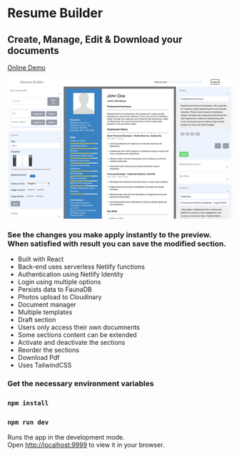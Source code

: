 # Resume Builder

## Create, Manage, Edit & Download your documents

[Online Demo](https://resume-builder-preview.netlify.app/)

![alt text](src/images/screenshot.png)

### See the changes you make apply instantly to the preview. When satisfied with result you can save the modified section.

- Built with React
- Back-end uses serverless Netlify functions
- Authentication using Netlify Identity
- Login using multiple options
- Persists data to FaunaDB
- Photos upload to Cloudinary
- Document manager
- Multiple templates
- Draft section
- Users only access their own documnents
- Some sections content can be extended
- Activate and deactivate the sections
- Reorder the sections
- Download Pdf
- Uses TailwindCSS

### Get the necessary environment variables

### `npm install`

### `npm run dev`

Runs the app in the development mode.\
Open [http://localhost:9999](http://localhost:9999) to view it in your browser.
